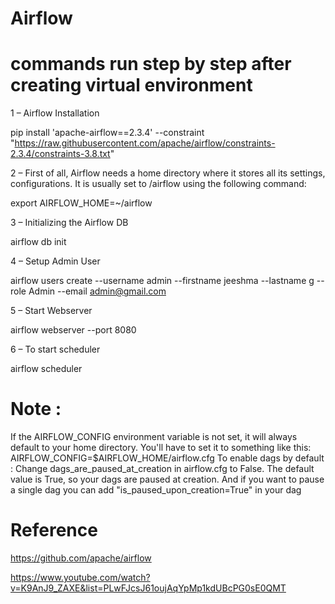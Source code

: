 # Airflow

# commands run step by step after creating virtual environment

1 – Airflow Installation
  
  pip install 'apache-airflow==2.3.4'  --constraint "https://raw.githubusercontent.com/apache/airflow/constraints-2.3.4/constraints-3.8.txt" 

2 – First of all, Airflow needs a home directory where it stores all its settings, configurations. It is usually set to /airflow using the following command:
  
  export AIRFLOW_HOME=~/airflow

3 – Initializing the Airflow DB
  
  airflow db init

4 – Setup Admin User
  
  airflow users create --username admin --firstname jeeshma --lastname g --role Admin --email admin@gmail.com

5 – Start Webserver
  
  airflow webserver --port 8080

6 – To start scheduler
  
  airflow scheduler

# Note : 

If the AIRFLOW_CONFIG environment variable is not set, it will always default to your home directory. You'll have to set it to something like this: AIRFLOW_CONFIG=$AIRFLOW_HOME/airflow.cfg
To enable dags by default : Change dags_are_paused_at_creation in airflow.cfg to False. The default value is True, so your dags are paused at creation. And if you want to pause a single dag you can add "is_paused_upon_creation=True" in your dag 

# Reference
https://github.com/apache/airflow


https://www.youtube.com/watch?v=K9AnJ9_ZAXE&list=PLwFJcsJ61oujAqYpMp1kdUBcPG0sE0QMT

